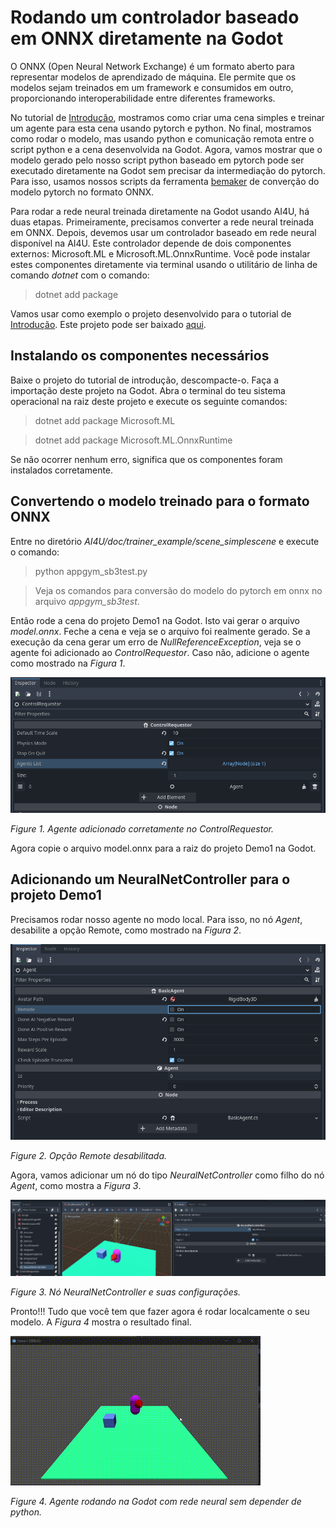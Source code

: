 # Rodando um controlador baseado em ONNX diretamente na Godot
O ONNX (Open Neural Network Exchange) é um formato aberto para representar modelos de aprendizado de máquina. Ele permite que os modelos sejam treinados em um framework e consumidos em outro, proporcionando interoperabilidade entre diferentes frameworks.

No tutorial de [Introdução](introduction.md), mostramos como criar uma cena simples e treinar um agente para esta cena usando pytorch e python. No final, mostramos como rodar o modelo, mas usando python e comunicação remota entre o script python e a cena desenvolvida na Godot. Agora, vamos mostrar que o modelo gerado pelo nosso script python baseado em pytorch pode ser executado diretamente na Godot sem precisar da intermediação do pytorch. Para isso, usamos nossos scripts da ferramenta [bemaker](https/github.com/gilzamir18/bemaker) de converção do modelo pytorch no formato ONNX.

Para rodar a rede neural treinada diretamente na Godot usando AI4U, há duas etapas. Primeiramente, precisamos converter a rede neural treinada em ONNX. Depois, devemos usar um controlador baseado em rede neural disponível na AI4U. Este controlador depende de dois componentes externos: Microsoft.ML e Microsoft.ML.OnnxRuntime. Você pode instalar estes componentes diretamente via terminal usando o utilitário de linha de comando *dotnet* com o comando:

> dotnet add package <nomedopacote>

Vamos usar como exemplo o projeto desenvolvido para o tutorial de [Introdução](introduction.md). Este projeto pode ser baixado [aqui](https://1drv.ms/u/s!AkkX5pv0cl3aieYYTQz_d9S1kVhJAQ?e=rlCgnh).

## Instalando os componentes necessários
Baixe o projeto do tutorial de introdução, descompacte-o. Faça a importação deste projeto na Godot. Abra o terminal do teu sistema operacional na raiz deste projeto e execute os seguinte comandos:

> dotnet add package Microsoft.ML

> dotnet add package Microsoft.ML.OnnxRuntime

Se não ocorrer nenhum erro, significa que os componentes foram instalados corretamente.

## Convertendo o modelo treinado para o formato ONNX
Entre no diretório *AI4U/doc/trainer_example/scene_simplescene* e execute o comando:

> python  appgym_sb3test.py

> Veja os comandos para conversão do modelo do pytorch em onnx no arquivo *appgym_sb3test*.

Então rode a cena do projeto Demo1 na Godot. Isto vai gerar o arquivo *model.onnx*. Feche a cena e veja se o arquivo foi realmente gerado. Se a execução da cena gerar um erro de *NullReferenceException*, veja se o agente foi adicionado ao *ControlRequestor*. Caso não, adicione o agente como mostrado na *Figura 1*.

![figure](img/onnxutils_fig1.png)

*Figure 1. Agente adicionado corretamente no ControlRequestor.*

Agora copie o arquivo model.onnx para a raiz do projeto Demo1 na Godot.

## Adicionando um NeuralNetController para o projeto Demo1

Precisamos rodar nosso agente no modo local. Para isso, no nó *Agent*, desabilite a opção Remote, como mostrado na *Figura 2*.

![figure](img/onnxutils_fig2.png)

*Figure 2. Opção Remote desabilitada.*

Agora, vamos adicionar um nó do tipo *NeuralNetController* como filho do nó *Agent*, como mostra a *Figura 3*.

![figure](img/onnxutils_fig3.png)

*Figure 3. Nó NeuralNetController e suas configurações.*

Pronto!!! Tudo que você tem que fazer agora é rodar localcamente o seu modelo. A *Figura 4* mostra o resultado final.

![figure](img/GodotDemo1_4.gif)

*Figure 4. Agente rodando na Godot com rede neural sem depender de python.*



